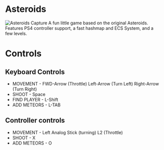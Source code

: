 # Asteroids
![Asteroids Capture](https://desperationis.github.io/img/project/AsteroidsCapture.PNG)
A fun little game based on the original Asteroids. Features PS4 controller support, a fast hashmap and ECS System, and a few levels.

# Controls

## Keyboard Controls

  * MOVEMENT - FWD-Arrow (Throttle) Left-Arrow (Turn Left) Right-Arrow (Turn Right)
  * SHOOT - Space
  * FIND PLAYER - L-Shift
  * ADD METEORS - L-TAB

## Controller controls

  * MOVEMENT - Left Analog Stick (turning) L2 (Throttle)
  * SHOOT - X
  * ADD METEORS - O
